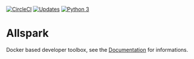 [![CircleCI](https://circleci.com/gh/TheFkinCompany/allspark.svg?style=svg)](https://circleci.com/gh/TheFkinCompany/allspark)
[![Updates](https://pyup.io/repos/github/TheFkinCompany/allspark/shield.svg)](https://pyup.io/repos/github/TheFkinCompany/allspark/)
[![Python 3](https://pyup.io/repos/github/TheFkinCompany/allspark/python-3-shield.svg)](https://pyup.io/repos/github/TheFkinCompany/allspark/)

# Allspark

Docker based developer toolbox, see the [Documentation](https://thefkincompany.github.io/allspark) for informations.
